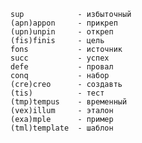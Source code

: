     sup            - избыточный
    (apn)appon     - прикреп
    (upn)unpin     - откреп
    (fis)finis     - цель
    fons           - источник
    succ           - успех
    defe           - провал
    conq           - набор
    (cre)creo      - создавть
    (tis)          - тест
    (tmp)tempus    - временный
    (vex)illum     - эталон
    (exa)mple      - пример
    (tml)template  - шаблон
    
